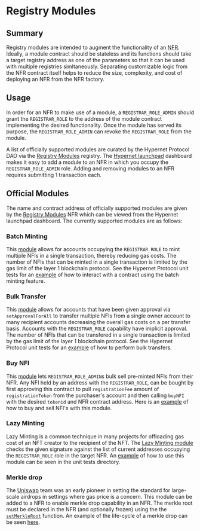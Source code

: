 # Registry Modules

## Summary 

Registry modules are intended to augment the functionality of an [NFR](/packages/contracts/contracts/identity/README.md#summary). Ideally, 
a module contract should be stateless and its functions should take a target registry address as one of the parameters so that it can 
be used with multiple registries simltaneously. Separating customizable logic from the NFR contract itself helps to reduce 
the size, complexity, and cost of deploying an NFR from the NFR factory. 

## Usage

In order for an NFR to make use of a module, a `REGISTRAR_ROLE_ADMIN` should grant the `REGISTRAR_ROLE` to the address 
of the module contract implementing the desired functionality. Once the module has served its purpose, the 
`REGISTRAR_ROLE_ADMIN` can revoke the `REGISTRAR_ROLE` from the module. 

A list of officially supported modules are curated by the Hypernet Protocol DAO via the 
[Registry Modules](/packages/contracts/contracts/identity/README.md#registry-modules) registry. The 
[Hypernet launchpad](https://rinkeby.launchpad.hypernet.foundation/registries) dashboard makes it easy to add a module to an NFR in which 
you occupy the `REGISTRAR_ROLE_ADMIN` role. Adding and removing modules to an NFR requires submitting 1 transaction each. 

## Official Modules

The name and contract address of officially supported modules are given by the 
[Registry Modules](https://rinkeby.launchpad.hypernet.foundation/registries/Registry%20Modules/entries) NFR which can be viewed from the 
Hypernet launchpad dashboard. The currently supported modules are as follows:

### Batch Minting

This [module](/packages/contracts/contracts/modules/BatchModule.sol) allows for accounts occupying the `REGISTRAR_ROLE` to mint multiple 
NFIs in a single transaction, thereby reducing gas costs. The number of NFIs that can be minted in a single transaction is limited by the 
gas limit of the layer 1 blockchain protocol. See the Hypernet Protocol unit tests for an 
[example](/packages/contracts/test/upgradeable-registry-enumerable-test.js#L438) of how to interact with a contract using the batch minting 
feature. 

### Bulk Transfer

This [module](/packages/contracts/contracts/modules/BulkTransferModule.sol) allows for accounts that have been given approval via 
`setApprovalForAll` to transfer multiple NFIs from a single owner account to many recipient accounts decreasing the overall gas costs on a 
per transfer basis. Accounts with the `REGISTRAR_ROLE` capability have implicit approval. The number of NFIs that can be transfered in a 
single transaction is limited by the gas limit of the layer 1 blockchain protocol. See the Hypernet Protocol unit tests for an 
[example](/packages/contracts/test/upgradeable-registry-enumerable-test.js#L493) of how to perform bulk transfers. 

### Buy NFI

This [module](/packages/contracts/contracts/modules/BuyModule.sol) lets `REGISTRAR_ROLE_ADMIN`s bulk sell pre-minted NFIs from their NFR. 
Any NFI held by an address with the `REGISTRAR_ROLE`, can be bought by first approving this contract to pull `registrationFee` amount of 
`registrationToken` from the purchaser's account and then calling `buyNFI` with the desired `tokenid` and NFR contract address. Here is an
[example](/packages/contracts/test/upgradeable-registry-enumerable-test.js#L493) of how to buy and sell NFI's with this module. 

### Lazy Minting

Lazy Minting is a common technique in many projects for offloading gas cost of an NFT creator to the recipient of the NFT. The 
[Lazy Minting module](/packages/contracts/contracts/modules/LazyMintModule.sol) checks the given signature against the list of current addresses
occupying the `REGISTRAR_ROLE` role in the target NFR. An [example](/packages/contracts/test/upgradeable-registry-enumerable-test.js#L565) of how 
to use this module can be seen in the unit tests directory. 

### Merkle drop

The [Uniswap](https://github.com/Uniswap/merkle-distributor) team was an early pioneer in setting the standard for large-scale airdrops in settings 
where gas price is a concern. This module can be added to a NFR to enable merkle drop capability in an NFR. The merkle root must be declared in the NFR 
(and optionally frozen) using the the [`setMerkleRoot`](/packages/contracts/contracts/identity/NonFungibleRegistryEnumerableUpgradeable.sol#L175) function. 
An example of the life-cycle of a merkle drop can be seen [here](/packages/contracts/test/upgradeable-registry-enumerable-test.js#L665). 